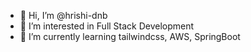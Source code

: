 - 👋 Hi, I’m @hrishi-dnb
- 👀 I’m interested in Full Stack Development
- 🌱 I’m currently learning tailwindcss, AWS, SpringBoot 
<!---
- 💞️ I’m looking to collaborate on 
- 📫 How to reach me hrishikesh@denbu.io


hrishi-dnb/hrishi-dnb is a ✨ special ✨ repository because its `README.md` (this file) appears on your GitHub profile.
You can click the Preview link to take a look at your changes.
--->
